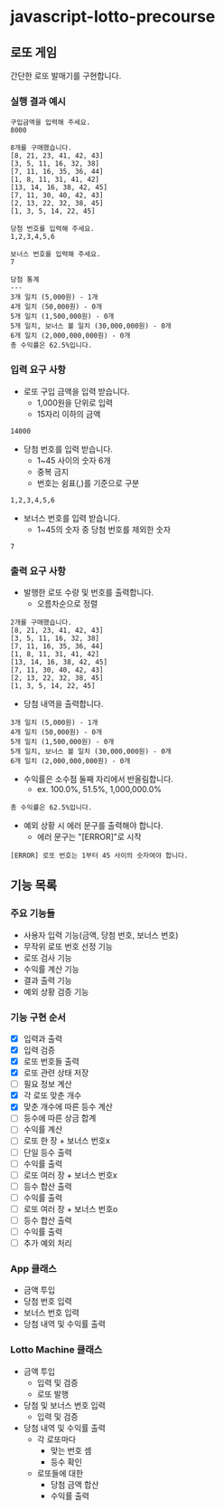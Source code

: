 # javascript-lotto-precourse

## 로또 게임

간단한 로또 발매기를 구현합니다.

### **실행 결과 예시**

```plain text
구입금액을 입력해 주세요.
8000

8개를 구매했습니다.
[8, 21, 23, 41, 42, 43]
[3, 5, 11, 16, 32, 38]
[7, 11, 16, 35, 36, 44]
[1, 8, 11, 31, 41, 42]
[13, 14, 16, 38, 42, 45]
[7, 11, 30, 40, 42, 43]
[2, 13, 22, 32, 38, 45]
[1, 3, 5, 14, 22, 45]

당첨 번호를 입력해 주세요.
1,2,3,4,5,6

보너스 번호를 입력해 주세요.
7

당첨 통계
---
3개 일치 (5,000원) - 1개
4개 일치 (50,000원) - 0개
5개 일치 (1,500,000원) - 0개
5개 일치, 보너스 볼 일치 (30,000,000원) - 0개
6개 일치 (2,000,000,000원) - 0개
총 수익률은 62.5%입니다.
```

### **입력 요구 사항**

- 로또 구입 금액을 입력 받습니다.
  - 1,000원을 단위로 입력
  - 15자리 이하의 금액

```plain text
14000
```

- 당첨 번호를 입력 받습니다.
  - 1~45 사이의 숫자 6개
  - 중복 금지
  - 번호는 쉼표(,)를 기준으로 구분

```plain text
1,2,3,4,5,6
```

- 보너스 번호를 입력 받습니다.
  - 1~45의 숫자 중 당첨 번호를 제외한 숫자

```plain text
7
```

### **출력 요구 사항**

- 발행한 로또 수량 및 번호를 출력합니다.
  - 오름차순으로 정렬

```plain text
2개를 구매했습니다.
[8, 21, 23, 41, 42, 43]
[3, 5, 11, 16, 32, 38]
[7, 11, 16, 35, 36, 44]
[1, 8, 11, 31, 41, 42]
[13, 14, 16, 38, 42, 45]
[7, 11, 30, 40, 42, 43]
[2, 13, 22, 32, 38, 45]
[1, 3, 5, 14, 22, 45]
```

- 당첨 내역을 출력합니다.

```plain text
3개 일치 (5,000원) - 1개
4개 일치 (50,000원) - 0개
5개 일치 (1,500,000원) - 0개
5개 일치, 보너스 볼 일치 (30,000,000원) - 0개
6개 일치 (2,000,000,000원) - 0개
```

- 수익률은 소수점 둘째 자리에서 반올림합니다.
  - ex. 100.0%, 51.5%, 1,000,000.0%

```plain text
총 수익률은 62.5%입니다.
```

- 예외 상황 시 에러 문구를 출력해야 합니다.
  - 에러 문구는 "[ERROR]"로 시작

```plain text
[ERROR] 로또 번호는 1부터 45 사이의 숫자여야 합니다.
```

## 기능 목록

### 주요 기능들

- 사용자 입력 기능(금액, 당첨 번호, 보너스 번호)
- 무작위 로또 번호 선정 기능
- 로또 검사 기능
- 수익률 계산 기능
- 결과 출력 기능
- 예외 상황 검증 기능

### 기능 구현 순서

- [x]  입력과 출력
- [x]  입력 검증
- [x]  로또 번호들 출력
  - [x]  로또 관련 상태 저장
- [ ]  필요 정보 계산
  - [x]  각 로또 맞춘 개수
  - [x]  맞춘 개수에 따른 등수 계산
  - [ ]  등수에 따른 상금 합계
  - [ ]  수익률 계산
- [ ]  로또 한 장 + 보너스 번호x
  - [ ]  단일 등수 출력
  - [ ]  수익률 출력
- [ ]  로또 여러 장 + 보너스 번호x
  - [ ]  등수 합산 출력
  - [ ]  수익률 출력
- [ ]  로또 여러 장 + 보너스 번호o
  - [ ]  등수 합산 출력
  - [ ]  수익률 출력
- [ ]  추가 예외 처리

### App 클래스

- 금액 투입
- 당첨 번호 입력
- 보너스 번호 입력
- 당첨 내역 및 수익률 출력

### Lotto Machine 클래스

- 금액 투입
  - 입력 및 검증
  - 로또 발행
- 당첨 및 보너스 번호 입력
  - 입력 및 검증
- 당첨 내역 및 수익률 출력
  - 각 로또마다
    - 맞는 번호 셈
    - 등수 확인
  - 로또들에 대한
    - 당첨 금액 합산
    - 수익률 출력

